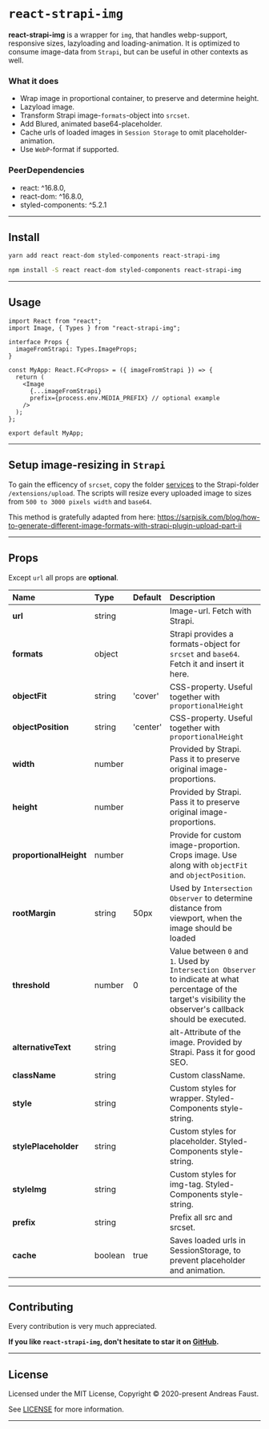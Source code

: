 # `react-strapi-img`

**react-strapi-img** is a wrapper for `img`, that handles webp-support, responsive sizes, lazyloading and loading-animation. It is optimized to consume image-data from `Strapi`, but can be useful in other contexts as well.

### What it does

- Wrap image in proportional container, to preserve and determine height.
- Lazyload image.
- Transform Strapi image-`formats`-object into `srcset`.
- Add Blured, animated base64-placeholder.
- Cache urls of loaded images in `Session Storage` to omit placeholder-animation.
- Use `WebP`-format if supported.

### PeerDependencies

- react: ^16.8.0,
- react-dom: ^16.8.0,
- styled-components: ^5.2.1

---

## Install

```zsh
yarn add react react-dom styled-components react-strapi-img
```

```zsh
npm install -S react react-dom styled-components react-strapi-img
```

---

## Usage

```tsx
import React from "react";
import Image, { Types } from "react-strapi-img";

interface Props {
  imageFromStrapi: Types.ImageProps;
}

const MyApp: React.FC<Props> = ({ imageFromStrapi }) => {
  return (
    <Image
      {...imageFromStrapi}
      prefix={process.env.MEDIA_PREFIX} // optional example
    />
  );
};

export default MyApp;
```

---

## Setup image-resizing in `Strapi`

To gain the efficency of `srcset`, copy the folder [services](services) to the Strapi-folder `/extensions/upload`. The scripts will resize every uploaded image to sizes from `500 to 3000 pixels width` and `base64`.

This method is gratefully adapted from here:
https://sarpisik.com/blog/how-to-generate-different-image-formats-with-strapi-plugin-upload-part-ii

---

## Props

Except `url` all props are **optional**.

| **Name**               | **Type** | **Default** | **Description**                                                                                                                                                  |
| :--------------------- | :------- | :---------- | :--------------------------------------------------------------------------------------------------------------------------------------------------------------- |
| **url**                | string   |             | Image-url. Fetch with Strapi.                                                                                                                                    |
| **formats**            | object   |             | Strapi provides a formats-object for `srcset` and `base64`. Fetch it and insert it here.                                                                         |
| **objectFit**          | string   | 'cover'     | CSS-property. Useful together with `proportionalHeight`                                                                                                          |
| **objectPosition**     | string   | 'center'    | CSS-property. Useful together with `proportionalHeight`                                                                                                          |
| **width**              | number   |             | Provided by Strapi. Pass it to preserve original image-proportions.                                                                                              |
| **height**             | number   |             | Provided by Strapi. Pass it to preserve original image-proportions.                                                                                              |
| **proportionalHeight** | number   |             | Provide for custom image-proportion. Crops image. Use along with `objectFit` and `objectPosition`.                                                               |
| **rootMargin**         | string   | 50px        | Used by `Intersection Observer` to determine distance from viewport, when the image should be loaded                                                             |
| **threshold**          | number   | 0           | Value between `0` and `1`. Used by `Intersection Observer` to indicate at what percentage of the target's visibility the observer's callback should be executed. |
| **alternativeText**    | string   |             | alt-Attribute of the image. Provided by Strapi. Pass it for good SEO.                                                                                            |
| **className**          | string   |             | Custom className.                                                                                                                                                |
| **style**              | string   |             | Custom styles for wrapper. Styled-Components style-string.                                                                                                       |
| **stylePlaceholder**   | string   |             | Custom styles for placeholder. Styled-Components style-string.                                                                                                   |
| **styleImg**           | string   |             | Custom styles for img-tag. Styled-Components style-string.                                                                                                       |
| **prefix**             | string   |             | Prefix all src and srcset.                                                                                                                                       |
| **cache**              | boolean  | true        | Saves loaded urls in SessionStorage, to prevent placeholder and animation.                                                                                       |

---

## Contributing

Every contribution is very much appreciated.

**If you like `react-strapi-img`, don't hesitate to star it on [GitHub](https://github.com/AndreasFaust/react-strapi-img).**

---

## License

Licensed under the MIT License, Copyright © 2020-present Andreas Faust.

See [LICENSE](LICENSE) for more information.

---
